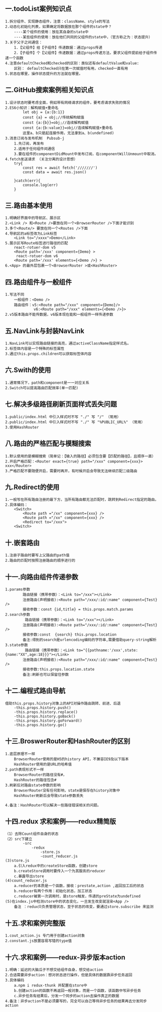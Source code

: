 ## 一.todoList案例知识点
    1.拆分组件、实现静态组件，注意：className、style的写法
    2.动态化初始化列表，如果确定将数据放在那个组件的state中？
        ----某个组件的使用：放在其自身的state中
        ----某些组件的使用：放在他们共同的父组件的state中，（官方称之为：状态提升）
    3.关于父子之间通信：
        1.【父组件】给【子组件】传递数据：通过props传递
        2.【子组件】个【父组件】传递数据：通过props传递方法，要求父组件提前给子组件传递一个函数
    4.注意defaultChecked和checked的区别：类似还有defaultValue和value: 
        区别： defaultChecked只在第一次赋值时有用，checked一直有用
    5.状态在哪里，操作状态提升的方法就在哪里。



## 二.GitHub搜索案例相关知识点
    1.设计状态时要考虑全面，例如带有网络请求的组件，要考虑请求失败的情况
    2.ES6小知识：解构赋值+重命名
            let obj = {a:{b:1}}
            const {a} = obj;//传统解构赋值
            const {a:{b}}=obj;//连续解构赋值
            const {a:{b:value}}=obj//连续解构赋值+重命名
            这里a、b只是起连接作用，无法拿到a、b(undefined)
    3.消息订阅与发布机制  Pubsub-j
        1.先订阅，再发布
        2.适用于任何组件间通信
        3.要在组件的componentDidMount中发布订阅，在componentWillUnmount中取消。
    4.fetch发送请求 （关注分离的设计思想）
        try{
            const res = await fetch('///////')
            const data = await res.json()

        }catch(err){
            console.log(err)
        }



## 三.路由基本使用
    1.明确好界面中的导航区、展示区
    2.<Link /> 和<Route />要放在同一个<BrowserRouter />下面才能识别
    3.多个<Route/> 要放在同一个<Routes />下面 
    4.导航区的a标签改为Link标签
        <Link to="/xxxx">Demo</Link>
    5.展示区写Route标签进行路径的匹配
        react-rotuer-dom v5
        <Route path='/xxx' component={Demo} >
         react-rotuer-dom v6
        <Route path='/xxx' elements={<Demo />} >
    6.<App> 的最外层包裹一个<BrowserRouter >或<HashRouter>

## 四.路由组件与一般组件
    1.写法不同
        一般组件：<Demo />
        路由组件：v5:<Route path="/xxx" component={Demo}/> 
                 v6:<Route path="/xxx" elements={<Demo />}>
    2.v5版本路由不能传数据，v6版本现在能和一般组件一样传递参数

## 五.NavLink与封装NavLink
    1.NavLink可以实现路由链接的高亮，通过activeClassName指定样式名。
    2.标签体内容是一个特殊的标签属性
    3.通过this.props.children可以获取标签体内容

## 六.Swith的使用
    1.通常情况下，path和component是一一对应关系
    2.Switch可以提高路由匹配效率(单一匹配)


## 七.解决多级路径刷新页面样式丢失问题
    1.public/index.html 中引入样式时不写 "./" 写 "/" （常用）
    2.public/index.html 中引入样式时不写 "./" 写 "%PUBLIC_URL%" （常用）
    3.使用HashRouter

## 八.路由的严格匹配与模糊搜索
    1.默认使用的是模糊搜索（简单记：【输入的路径】必须包含要【匹配的路径】，且顺序一直）
    2.开启严格匹配：<Router exact={true} path="/xxx" component={xxx}> xxx</Router>
    3.严格匹配不要随便开启，需要时再开，有时候开启会导致无法继续匹配二级路由


## 九.Redirect的使用
    1.一般写在所有路由注册的最下方，当所有路由都无法匹配时，跳转到Redirect指定的路由。
    2.具体编码：
        <Switch>
            <Route path ="/xx" component={xxx} />
            <Route path ="/xx" component={xxx} />
            <Redirect to="/xxx">
        <Switch>

## 十.嵌套路由
    1.注册子路由时要写上父路由的path值
    2.路由的匹配时按照注册路由的顺序进行的


## 十一.向路由组件传递参数
    1.params参数
            路由链接（携带参数）：<Link to="/xxx"></Link>
            注册路由(声明接收):<Route path="/xxx/:id/:name" component={Test} />
            接收参数：const {id,title} = this.props.match.params
    2.search参数
             路由链接（携带参数）：<Link to="/xxx"></Link>
            注册路由(声明接收):<Route path="/xxx/:id/:name" component={Test} />
            接收参数:const  {search} this.props.location
            备注:得到的search是urlencoding编码的字符串,需要借助query-string解析 
    3.state参数
             路由链接（携带参数）：<Link to="{{pathname:'/xxx',state:{name:"XX",age:18}}}"></Link>
            注册路由(声明接收):<Route path="/xxx/:id/:name" component={Test} />
            接收参数:this.props.location.state
            备注:刷新也可以保留住参数


## 十二.编程式路由导航
    借助this.props.history对象上的API对操作路由跳转、前进、后退
        -this.props.history.push()
        -this.props.history.replace()
        -this.props.history.goBack()
        -this.props.history.goForward()
        -this.props.history.go()


## 十三.BroswerRouter和HashRouter的区别
    1.底层原理不一样
        BrowserRouter使用的是H5的history API，不兼容IE9及以下版本
        HashRouter使用的是URL的哈希值
    2.path表现形式不一样
        BrowserRouter的路径没有#，
        HashRouter的路径包含#
    3.刷新后对路由state参数的影响
        BrowserRouter没有任何影响，state是保存在history对象中
        HashRouter刷新后会导致state参数丢失

    4.备注：HashRouter可以解决一些路径错误相关的问题。


## 十四.redux 求和案例——redux精简版
    （1）去除Count组件自身的状态
    （2）src下建立 
            -src
                -redux
                    -store.js
                    -count_reducer.js
    (3)store.js
        a.引入redux中的createStore函数，创建store
        b.createStore调用时要传入一个为其服务的reducer
        c.暴露导出store
    (4)count_reducer.js
        a.reducer的本质是一个函数，接收：prestate,action ,返回加工后的状态
        b.reducer有两个作用：初始化状态，加工状态
        c.reducer被第一次调用时，是store触发，传递的preState为undefined
    (5)在index.js中检测store中的状态变化，一旦发生改变就渲染<App />
        备注 ：redux只负责管理状态，至于状态的改变，要通过store.subscribe 来监测

## 十五.求和案例完整版 
    1.cout_action.js 专门用于创建action对象
    2.constant.js放置容易写错的type值


## 十六.求和案例——redux-异步版本action
    1.明确：延迟的大脑瓜子不想交给组件自身，想交给action
    2.合适需要异步action：想对状态进行操作，但是具体的数据靠异步任务返回
    3.具体编码
        a.npm i redux-thunk 并配置在store中
        b.创建action的函数不再返回一般对象，而是一个函数，该函数中写异步任务
        c.异步任务有结果后，分发一个同步的action去操作真正的数据
    4.备注：异步action不是必须要写的，完全可以自己等待异步任务的结果再去分发同步action
    